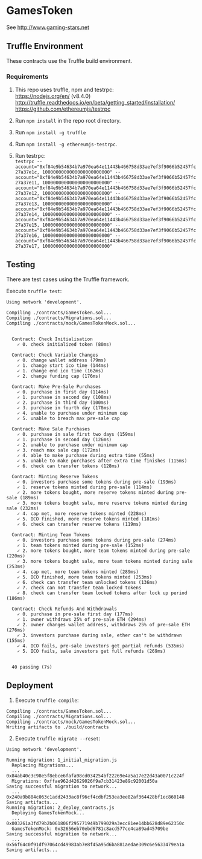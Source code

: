 # GamesToken

See http://www.gaming-stars.net

## Truffle Environment

These contracts use the Truffle build environment.

### Requirements

1. This repo uses truffle, npm and testrpc:  
https://nodejs.org/en/ (v8.4.0)  
http://truffle.readthedocs.io/en/beta/getting_started/installation/
https://github.com/ethereumjs/testrpc

1. Run `npm install` in the repo root directory.

1. Run `npm install -g truffle`

1. Run `npm install -g ethereumjs-testrpc`.

1. Run testrpc:  
`testrpc --account="0xf84e9b54634b7a970ea64e11443b466758d33ae7ef3f9066b52457fc27a37e1c, 1000000000000000000000000" --account="0xf84e9b54634b7a970ea64e11443b466758d33ae7ef3f9066b52457fc27a37e11, 1000000000000000000000000" --account="0xf84e9b54634b7a970ea64e11443b466758d33ae7ef3f9066b52457fc27a37e12, 1000000000000000000000000" --account="0xf84e9b54634b7a970ea64e11443b466758d33ae7ef3f9066b52457fc27a37e13, 1000000000000000000000000" --account="0xf84e9b54634b7a970ea64e11443b466758d33ae7ef3f9066b52457fc27a37e14, 1000000000000000000000000" --account="0xf84e9b54634b7a970ea64e11443b466758d33ae7ef3f9066b52457fc27a37e15, 1000000000000000000000000" --account="0xf84e9b54634b7a970ea64e11443b466758d33ae7ef3f9066b52457fc27a37e16, 1000000000000000000000000" --account="0xf84e9b54634b7a970ea64e11443b466758d33ae7ef3f9066b52457fc27a37e17, 1000000000000000000000000"`

## Testing

There are test cases using the Truffle framework.

Execute `truffle test`:
```
Using network 'development'.

Compiling ./contracts/GamesToken.sol...
Compiling ./contracts/Migrations.sol...
Compiling ./contracts/mock/GamesTokenMock.sol...


  Contract: Check Initialisation
    ✓ 0. check initialized token (80ms)

  Contract: Check Variable Changes
    ✓ 0. change wallet address (79ms)
    ✓ 1. change start ico time (144ms)
    ✓ 1. change end ico time (162ms)
    ✓ 2. change funding cap (176ms)

  Contract: Make Pre-Sale Purchases
    ✓ 0. purchase in first day (114ms)
    ✓ 1. purchase in second day (108ms)
    ✓ 2. purchase in third day (100ms)
    ✓ 3. purchase in fourth day (178ms)
    ✓ 4. unable to purchase under minimum cap
    ✓ 5. unable to breach max pre-sale cap

  Contract: Make Sale Purchases
    ✓ 0. purchase in sale first two days (159ms)
    ✓ 1. purchase in second day (126ms)
    ✓ 2. unable to purchase under minimum cap
    ✓ 3. reach max sale cap (172ms)
    ✓ 4. able to make purchase during extra time (55ms)
    ✓ 5. unable to make purchases after extra time finishes (115ms)
    ✓ 6. check can transfer tokens (128ms)

  Contract: Minting Reserve Tokens
    ✓ 0. investors purchase some tokens during pre-sale (193ms)
    ✓ 1. reserve tokens minted during pre-sale (114ms)
    ✓ 2. more tokens bought, more reserve tokens minted during pre-sale (189ms)
    ✓ 3. more tokens bought sale, more reserve tokens minted during sale (232ms)
    ✓ 4. cap met, more reserve tokens minted (228ms)
    ✓ 5. ICO finished, more reserve tokens minted (181ms)
    ✓ 6. check can transfer reserve tokens (119ms)

  Contract: Minting Team Tokens
    ✓ 0. investors purchase some tokens during pre-sale (274ms)
    ✓ 1. team tokens minted during pre-sale (152ms)
    ✓ 2. more tokens bought, more team tokens minted during pre-sale (220ms)
    ✓ 3. more tokens bought sale, more team tokens minted during sale (253ms)
    ✓ 4. cap met, more team tokens minted (289ms)
    ✓ 5. ICO finished, more team tokens minted (253ms)
    ✓ 6. check can transfer team unlocked tokens (136ms)
    ✓ 7. check can not transfer team locked tokens
    ✓ 8. check can transfer team locked tokens after lock up period (186ms)

  Contract: Check Refunds And Withdrawals
    ✓ 0. purchase in pre-sale first day (177ms)
    ✓ 1. owner withdraws 25% of pre-sale ETH (294ms)
    ✓ 2. owner changes wallet address, withdraws 25% of pre-sale ETH (276ms)
    ✓ 3. investors purchase during sale, ether can't be withdrawn (155ms)
    ✓ 4. ICO fails, pre-sale investors get partial refunds (535ms)
    ✓ 5. ICO fails, sale investors get full refunds (269ms)


  40 passing (7s)
```

## Deployment

1. Execute `truffle compile`:  
```
Compiling ./contracts/GamesToken.sol...
Compiling ./contracts/Migrations.sol...
Compiling ./contracts/mock/GamesTokenMock.sol...
Writing artifacts to ./build/contracts
```

2. Execute `truffle migrate --reset`:  
```
Using network 'development'.

Running migration: 1_initial_migration.js
  Replacing Migrations...
  ... 0x84ab40c3c98e5f8ebce6fafa98cd034254bf22269e4a5a17e22d43a0071c224f
  Migrations: 0xffae962d42629026f9a7cb31423e89c92001d50a
Saving successful migration to network...
  ... 0x240a9b884c063c1add2433ac8f96cf4cdbf253ea3ee82af364428bf1ec860148
Saving artifacts...
Running migration: 2_deploy_contracts.js
  Deploying GamesTokenMock...
  ... 0x003261a3fd79b2b061806f295771949b799029a3ecc81ee14bb628d89e62350c
  GamesTokenMock: 0x32656eb70ebd6781c8acd577ce4ca89ad45709be
Saving successful migration to network...
  ... 0x56f64c0f91df97064cd49983ab7e8f45a95d6ba881aedae309c6e5633479ea1a
Saving artifacts...
```

